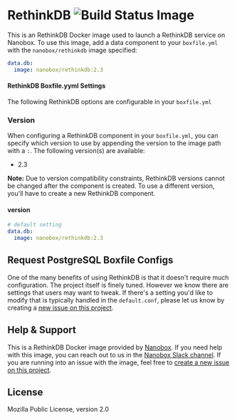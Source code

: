 # RethinkDB ![Build Status Image](https://travis-ci.org/nanobox-io/nanobox-docker-rethinkdb.svg)
This is an RethinkDB Docker image used to launch a RethinkDB service on Nanobox. To use this image, add a data component to your `boxfile.yml` with the `nanobox/rethinkdb` image specified:

```yaml
data.db:
  image: nanobox/rethinkdb:2.3
```

#### RethinkDB Boxfile.yyml Settings
The following RethinkDB options are configurable in your `boxfile.yml`

### Version
When configuring a RethinkDB component in your `boxfile.yml`, you can specify which version to use by appending the version to the image path with a `:`. The following version(s) are available:

- 2.3

**Note:** Due to version compatibility constraints, RethinkDB versions cannot be changed after the component is created. To use a different version, you'll have to create a new RethinkDB component.

#### version
```yaml
# default setting
data.db:
  image: nanobox/rethinkdb:2.3
```

## Request PostgreSQL Boxfile Configs
One of the many benefits of using RethinkDB is that it doesn't require much configuration. The project itself is finely tuned. However we know there are settings that users may want to tweak. If there's a setting you'd like to modify that is typically handled in the `default.conf`, please let us know by creating a [new issue on this project](https://github.com/nanobox-io/nanobox-docker-rethinkdb/issues/new).

## Help & Support
This is a RethinkDB Docker image provided by [Nanobox](http://nanobox.io). If you need help with this image, you can reach out to us in the [Nanobox Slack channel](https://nanoboxio.slack.com). If you are running into an issue with the image, feel free to [create a new issue on this project](https://github.com/nanobox-io/nanobox-docker-rethinkdb/issues/new).

## License

Mozilla Public License, version 2.0
